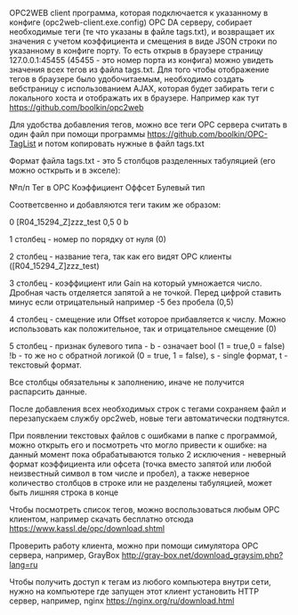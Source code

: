 OPC2WEB client программа, которая подключается к указанному в конфиге (opc2web-client.exe.config) OPC DA серверу, собирает необходимые теги (те что указаны в файле tags.txt), и возвращает их значения с учетом коэффициента и смещения в виде JSON строки по указанному в конфиге порту. То есть открыв в браузере страницу 127.0.0.1:45455 (45455 - это номер порта из конфига) можно увидеть значения всех тегов из файла tags.txt. Для того чтобы отображение тегов в браузере было удобочитаемым, необходимо создать вебстраницу c использованием AJAX, которая будет забирать теги с локального хоста и отображать их в браузере. Например как тут https://github.com/boolkin/opc2web

Для удобства добавления тегов, можно все теги OPC сервера считать в один файл при помощи программы https://github.com/boolkin/OPC-TagList и потом копировать нужные в файл tags.txt


Формат файла tags.txt - это 5 столбцов разделенных табуляцией (его можно осткрыть и в экселе):

№п/п	Тег в OPC	Коэффициент	Оффсет	Булевый тип


Соответсвенно и добавляются теги таким же образом:

0	[R04_15294_Z]zzz_test	0,5	0	b

1 столбец - номер по порядку от нуля (0)

2 столбец - название тега, так как его видят OPC клиенты ([R04_15294_Z]zzz_test)

3 столбец - коэффициент или Gain на который умножается число. Дробная часть отделяется запятой а не точкой. Перед цифрой ставить минус если отрицательный например -5 без пробела (0,5)

4 столбец - смещение или Offset которое прибавляется к числу. Можно использовать как положительное, так и отрицательное смещение (0)

5 столбец - признак булевого типа - b - означает bool (1 = true,0 = false) !b - то же но с обратной логикой (0 = true, 1 = false), s - single формат, t - текстовый формат.

Все столбцы обязательны к заполнению, иначе не получится распарсить данные.

После добавления всех необходимых строк с тегами сохраняем файл и перезапускаем службу opc2web, новые теги автоматически подтянутся.

При появлении текстовых файлов с ошибками в папке с программой, можно открыть его и посмотреть что могло привести к ошибке: на данный момент пока обрабатываются только 2 исключения - неверный формат коэффициента или офсета (точка вместо запятой или любой неизвестный символ в том числе и пробел), а также неверное количество столбцов в строке или не разделены табуляцией, может быть лишняя строка в конце


Чтобы посмотреть список тегов, можно воспользоваться любым OPC клиентом, например скачать бесплатно отсюда https://www.kassl.de/opc/download.shtml

Проверить работу клиента, можно при помощи симулятора OPC сервера, например, GrayBox http://gray-box.net/download_graysim.php?lang=ru

Чтобы получить доступ к тегам из любого компьютера внутри сети, нужно на компьютере где запущен этот клиент установить HTTP сервер, например, nginx https://nginx.org/ru/download.html
